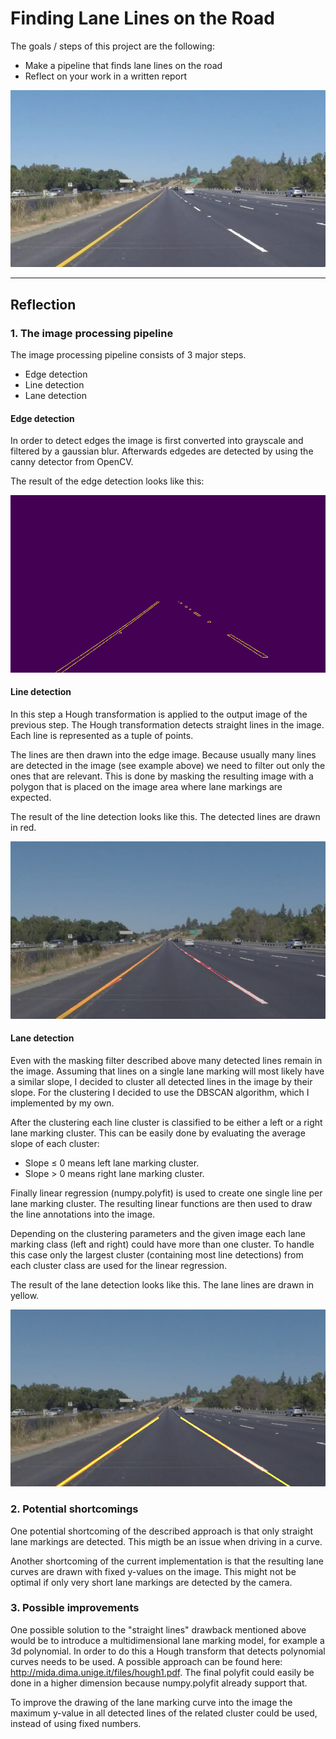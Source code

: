 # **Finding Lane Lines on the Road** 


The goals / steps of this project are the following:
* Make a pipeline that finds lane lines on the road
* Reflect on your work in a written report



![](./test_images/solidYellowLeft.jpg)

---

## Reflection

### 1. The image processing pipeline

The image processing pipeline consists of 3 major steps. 

* Edge detection
* Line detection
* Lane detection

#### Edge detection

In order to detect edges the image is first converted into grayscale and filtered by a gaussian blur.
Afterwards edgedes are detected by using the canny detector from OpenCV.

The result of the edge detection looks like this:

![](./examples/generated/1_solidYellowLeft.jpg)


#### Line detection

In this step a Hough transformation is applied to the output image of the previous step.
The Hough transformation detects straight lines in the image. Each line is represented as a tuple of points.

The lines are then drawn into the edge image. Because usually many lines are detected in the image (see example above) we need to filter out
only the ones that are relevant. This is done by masking the resulting image with a polygon that is placed on the image
area where lane markings are expected.

The result of the line detection looks like this. The detected lines are drawn in red.

![](./examples/generated/2_solidYellowLeft.jpg)


#### Lane detection

Even with the masking filter described above many detected lines remain in the image.
Assuming that lines on a single lane marking will most likely have a similar slope,
I decided to cluster all detected lines in the image by their slope. 
For the clustering I decided to use the DBSCAN algorithm, which I implemented by my own.

After the clustering each line cluster is classified to be either a left or a right lane marking cluster.
This can be easily done by evaluating the average slope of each cluster:

* Slope ≤ 0 means left lane marking cluster.
* Slope > 0 means right lane marking cluster.

Finally linear regression (numpy.polyfit) is used to create one single line per lane marking cluster.
The resulting linear functions are then used to draw the line annotations into the image.

Depending on the clustering parameters and the given image each lane marking class (left and right)
could have more than one cluster. To handle this case only the largest cluster (containing most line detections)
from each cluster class are used for the linear regression. 


The result of the lane detection looks like this. The lane lines are drawn in yellow.

![](./examples/generated/3_solidYellowLeft.jpg)


### 2. Potential shortcomings

One potential shortcoming of the described approach is that only straight lane markings are detected.
This migth be an issue when driving in a curve.

Another shortcoming of the current implementation is that the resulting lane curves are drawn
with fixed y-values on the image. This might not be optimal if only very short lane markings are
detected by the camera.



### 3. Possible improvements

One possible solution to the "straight lines" drawback mentioned above would be to
introduce a multidimensional lane marking model, for example a 3d polynomial.
In order to do this a Hough transform that detects polynomial curves needs to be used.
A possible approach can be found here: http://mida.dima.unige.it/files/hough1.pdf.
The final polyfit could easily be done in a higher dimension because numpy.polyfit already support that.

To improve the drawing of the lane marking curve into the image the maximum y-value
in all detected lines of the related cluster could be used, instead of using fixed numbers.

